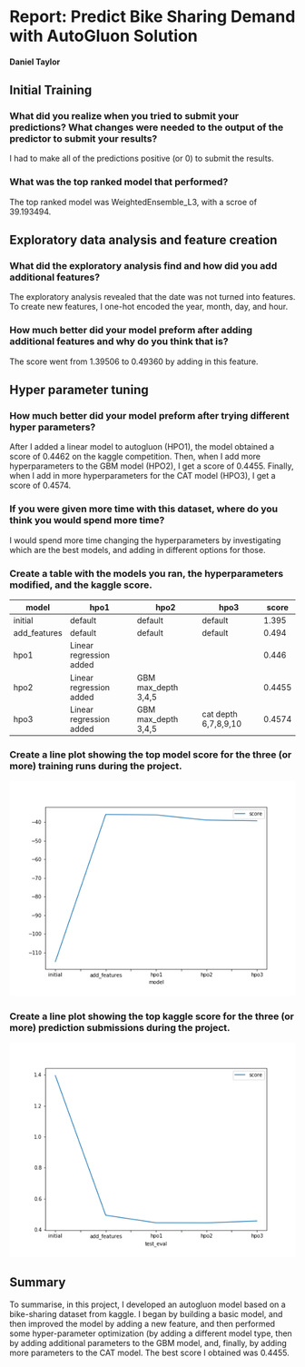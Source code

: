# Report: Predict Bike Sharing Demand with AutoGluon Solution
#### Daniel Taylor

## Initial Training
### What did you realize when you tried to submit your predictions? What changes were needed to the output of the predictor to submit your results?
I had to make all of the predictions positive (or 0) to submit the results.

### What was the top ranked model that performed?
The top ranked model was WeightedEnsemble_L3, with a scroe of 39.193494.

## Exploratory data analysis and feature creation
### What did the exploratory analysis find and how did you add additional features?
The exploratory analysis revealed that the date was not turned into features. To create new features, I one-hot encoded the year, month, day, and hour.

### How much better did your model preform after adding additional features and why do you think that is?
The score went from 1.39506 to 0.49360 by adding in this feature.

## Hyper parameter tuning
### How much better did your model preform after trying different hyper parameters?
After I added a linear model to autogluon (HPO1), the model obtained a score of 0.4462 on the kaggle competition. Then, when I add more hyperparameters to the GBM model (HPO2), I get a score of 0.4455. Finally, when I add in more hyperparameters for the CAT model (HPO3), I get a score of 0.4574. 

### If you were given more time with this dataset, where do you think you would spend more time?
I would spend more time changing the hyperparameters by investigating which are the best models, and adding in different options for those.

### Create a table with the models you ran, the hyperparameters modified, and the kaggle score.
|model|hpo1|hpo2|hpo3|score|
|--|--|--|--|--|
|initial|default|default|default|1.395|
|add_features|default|default|default|0.494|
|hpo1|Linear regression added| | |  0.446 | 
|hpo2|Linear regression added|GBM max_depth 3,4,5||0.4455|
|hpo3|Linear regression added|GBM max_depth 3,4,5|cat depth 6,7,8,9,10|0.4574|

### Create a line plot showing the top model score for the three (or more) training runs during the project.

![model_train_score.png](img/model_train_score.png)

### Create a line plot showing the top kaggle score for the three (or more) prediction submissions during the project.

![model_test_score.png](img/model_test_score.png)

## Summary
To summarise, in this project, I developed an autogluon model based on a bike-sharing dataset from kaggle. I began by building a basic model, and then improved the model by adding a new feature, and then performed some hyper-parameter optimization (by adding a different model type, then by adding additional parameters to the GBM model, and, finally, by adding more parameters to the CAT model. The best score I obtained was 0.4455.
